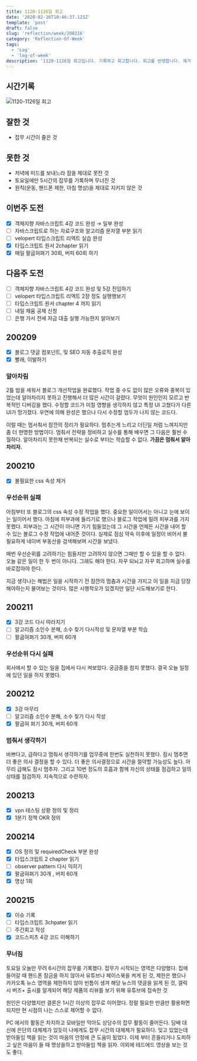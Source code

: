 ```yaml
---
title: 1120-1126일 회고
date: '2020-02-16T10:46:37.121Z'
template: 'post'
draft: false
slug: 'reflection/week/200216'
category: 'Reflection-Of-Week'
tags:
  - 'Log'
  - 'log-of-week'
description: '1120-1126일 회고입니다. 기록하고 회고합니다. 회고를 반영합니다. 제가 자라는 방식입니다.'
---
```


## 시간기록

![1120-1126일 회고](https://imgur.com/0hU0eSr.png)

## 잘한 것

- 잡무 시간이 줄은 것

## 못한 것

- 저녁에 미드를 보내느라 잠을 제대로 못잔 것
- 토요일에만 5시간의 잡무를 기록하며 무너진 것
- 원칙(운동, 핸드폰 제한, 아침 명상)을 제대로 지키지 않은 것

## 이번주 도전

- [x] 객체지향 자바스크립트 4강 코드 완성 &rarr; 일부 완성
- [ ] 자바스크립트로 하는 자료구조와 알고리즘 문자열 부분 읽기
- [ ] velopert 타입스크립트 리엑트 실습 완성
- [x] 타입스크립트 원서 2chapter 읽기
- [x] 매일 팔굽혀펴기 30회, 버피 60회 하기

## 다음주 도전

- [ ] 객체지향 자바스크립트 4강 코드 완성 및 5강 진입하기
- [ ] velopert 타입스크립트 리엑트 2장 정도 실행행보기
- [ ] 타입스크립트 원서 chapter 4 까지 읽기
- [ ] 내일 채움 공제 신청
- [ ] 은행 가서 전세 자금 대출 실행 가능한지 알아보기

## 200209

- [x] 블로그 댓글 컴포넌트, 및 SEO 자동 추출로직 완성
- [x] 빨래, 이발하기

### 알아차림

2틀 밤을 세워서 블로그 개선작업을 완료했다. 작업 중 수도 없이 많은 오류와 중복이 있었는데 알아차리지 못하고 진행해서 더 많은 시간이 걸렸다. 무엇이 원인인지 모르고 반복적인 디버깅을 했다. 수정할 코드가 미칠 영향을 생각하지 않고 특정 UI 고쳤다가 다른 UI가 망가졌다. 우연에 의해 완성은 했으나 다시 수정할 엄두가 나지 않는 코드다.

이럴 때는 멈서춰서 잠깐의 정리가 필요하다. 멈추는게 느리고 더딘일 처럼 느껴지지만 좀 더 현명한 방법이다. 멈춰서 전략을 정비하고 실수를 통해 배우면 그 다음은 훨씬 수월하다. 알아차리지 못한채 반복되는 실수로 부터는 학습할 수 없다. **가끔은 멈춰서 알아차리자.**

## 200210

- [x] 불필요한 css 속성 제거

### 우선순위 실패

아침부터 또 블로그의 css 속성 수정 작업을 했다. 중요한 일이어서는 아니고 눈에 보이는 일이어서 했다. 아침에 피부과에 들리기로 했으나 블로그 작업에 밀려 피부과를 가지 못했다. 피부과는 그 시간이 아니면 가기 힘들었는데 그 시간을 언제든 시간을 내어 할 수 있는 블로그 수정 작업에 내어준 것이다. 실제로 점심 약속 이후에 일정이 비어서 불필요하게 네이버 부동산을 검색해보며 시간을 보냈다.

매번 우선순위를 고려하기는 힘들지만 고려하지 않으면 그때만 할 수 있을 할 수 없다. 오늘 같은 일이 한 두 번이 아니다. 그래도 해야 한다. 자꾸 되뇌고 자꾸 회고하며 실수를 바로잡아야 한다.

지금 생각나는 해법은 일을 시작하기 전 잠깐의 멈춤과 시간을 가지고 이 일을 지금 당장해야하는지 물어보는 것이다. 많은 시행착오가 있겠지만 일단 시도해보기로 한다.

## 200211

- [x] 3강 코드 다시 따라치기
- [ ] 알고리즘 소인수 분해, 소수 찾기 다시작성 및 문자열 부분 학습
- [ ] 팔굽혀펴기 30개, 버피 60개

### 우선순위 다시 실패

회사에서 할 수 있는 일을 집에서 다시 켜보았다. 궁금중을 참지 못했다. 결국 오늘 일정에 있던 일을 하지 못했다.

## 200212

- [x] 3강 마무리
- [ ] 알고리즘 소인수 분해, 소수 찾기 다시 작성
- [x] 팔굽혀 펴기 30개, 버피 60개

### 멈춰서 생각하기

바쁘다고, 급하다고 멈춰서 생각하기를 업무중에 한번도 실천하지 못했다. 잠시 멈추면 더 좋은 의사 결정을 할 수 있다. 더 좋은 의사결정으로 시간을 절약할 가능성도 높다. 아무리 급해도 잠시 멈추자. 그리고 10번 정도의 호흡과 함께 자신의 상태를 점검하고 일의 상태를 점검하자. 지속적으로 수련하자.

## 200213

- [x] vpn 테스팅 상황 정의 및 정리
- [x] 1분기 정책 OKR 정의

## 200214

- [x] OS 정의 및 requiredCheck 부분 완성
- [x] 타입스크립트 2 chapter 읽기
- [ ] observer pattern 다시 익히기
- [x] 팔굽혀펴기 30개 , 버피 60개
- [x] 명상 1회

## 200215

- [x] 이슈 기록
- [ ] 타입스크립트 3chpater 읽기
- [ ] 주간회고 작성
- [x] 코드스피츠 4강 코드 이해하기

### 무너짐

토요일 오늘만 무려 6시간의 잡무를 기록했다. 잡무가 시작되는 영역은 다양했다. 집에 들어갈 때 핸드폰 잠금을 하지 않아서 유튜브나 페이스북을 켜게 된 것, 제한은 했으나 카카오톡 뉴스 영역을 제한하지 않아 빈틈이 생겨 해당 뉴스의 댓글을 읽게 된 것, 갤럭시 버즈+ 출시를 알게되어 해당 제품의 리뷰를 보기 위해 유튜브에 접속한 것

원인은 다양했지만 결론은 1시간 이상의 잡무로 이어졌다. 정말 필요한 만큼만 활용화면 되지만 현 시점의 나는 스스로 제어할 수 없다.

PC 에서의 활동은 차지하고 모바일만 막아도 상당수의 잡무 활동이 줄어든다. 담배 대신에 은단의 대체제가 있듯이 나에게도 잡무 시간의 대체제가 필요하다. 잊고 있었는데 받아들임 책을 읽는 것이 마음의 안정에 큰 도움이 됬었다. 이제 부터 흔들리거나 도피하고 싶은 마음이 들 때 명상을하고 받아들임 책을 읽자. 이외에 테드에드 영상을 보는 것도 좋다.
